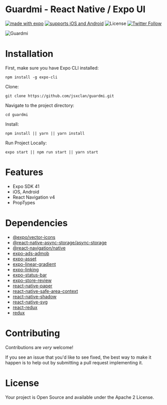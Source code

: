 # Guardmi - React Native / Expo UI
[![made with expo](https://img.shields.io/badge/MADE%20WITH%20EXPO-000.svg?style=for-the-badge&logo=expo&labelColor=4630eb&logoWidth=20)](https://github.com/expo/expo)
[![supports iOS and Android](https://img.shields.io/badge/Platforms-Native-4630EB.svg?style=for-the-badge&logo=EXPO&labelColor=000&logoColor=fff)](https://github.com/expo/expo)
![License](https://img.shields.io/github/license/jsxclan/guardmi?style=for-the-badge)
[![Twitter Follow](https://img.shields.io/twitter/follow/jsx_clan?style=for-the-badge)](https://twitter.com/jsx_clan)
 
![Guardmi](https://repository-images.githubusercontent.com/373394426/71b88f00-c43a-11eb-9525-77bf2266da19)

# Installation
First, make sure you have Expo CLI installed:
```
npm install -g expo-cli
```

Clone:
```
git clone https://github.com/jsxclan/guardmi.git
```

Navigate to the project directory:
```
cd guardmi
```

Install: 
```
npm install || yarn || yarn install
```

Run Project Locally:
```
expo start || npm run start || yarn start
```

# Features
 - Expo SDK 41
 - iOS, Android
 - React Navigation v4
 - PropTypes

# Dependencies
 - [@expo/vector-icons](https://www.npmjs.com/package/@expo/vector-icons)
 - [@react-native-async-storage/async-storage](https://www.npmjs.com/package/@react-native-async-storage/async-storage)
 - [@react-navigation/native](https://www.npmjs.com/package/@react-navigation/native)
 - [expo-ads-admob](https://www.npmjs.com/package/expo-ads-admob)
 - [expo-asset](https://www.npmjs.com/package/expo-asset)
 - [expo-linear-gradient](https://www.npmjs.com/package/expo-linear-gradient)
 - [expo-linking](https://www.npmjs.com/package/expo-linking)
 - [expo-status-bar](https://www.npmjs.com/package/expo-status-bar)
 - [expo-store-review](https://www.npmjs.com/package/expo-store-review)
 - [react-native-paper](https://www.npmjs.com/package/react-native-paper)
 - [react-native-safe-area-context](https://www.npmjs.com/package/react-native-safe-area-context)
 - [react-native-shadow](https://www.npmjs.com/package/react-native-shadow)
 - [react-native-svg](https://www.npmjs.com/package/react-native-svg)
 - [react-redux](https://www.npmjs.com/package/react-redux)
 - [redux](https://www.npmjs.com/package/redux)


# Contributing
Contributions are _very_ welcome!

If you see an issue that you'd like to see fixed, the best way to make it happen is to help out by submitting a pull request implementing it.

# License
Your project is Open Source and available under the Apache 2 License.
